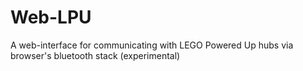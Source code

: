 # Web-LPU

A web-interface for communicating with LEGO Powered Up hubs via browser's bluetooth stack (experimental)
